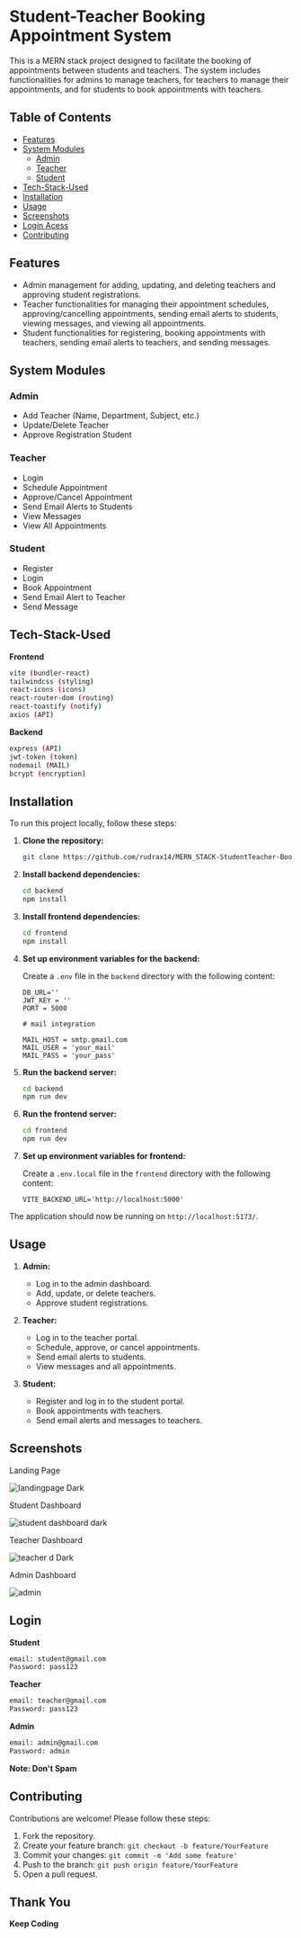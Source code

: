 
# Student-Teacher Booking Appointment System

This is a MERN stack project designed to facilitate the booking of appointments between students and teachers. The system includes functionalities for admins to manage teachers, for teachers to manage their appointments, and for students to book appointments with teachers.

## Table of Contents
- [Features](#features)
- [System Modules](#system-modules)
  - [Admin](#admin)
  - [Teacher](#teacher)
  - [Student](#student)
- [Tech-Stack-Used](#tech-stack-used)
- [Installation](#installation)
- [Usage](#usage)
- [Screenshots](#screenshots)
- [Login Acess](#login)
- [Contributing](#contributing)

## Features
- Admin management for adding, updating, and deleting teachers and approving student registrations.
- Teacher functionalities for managing their appointment schedules, approving/cancelling appointments, sending email alerts to students, viewing messages, and viewing all appointments.
- Student functionalities for registering, booking appointments with teachers, sending email alerts to teachers, and sending messages.

## System Modules

### Admin
- Add Teacher (Name, Department, Subject, etc.)
- Update/Delete Teacher
- Approve Registration Student

### Teacher
- Login
- Schedule Appointment
- Approve/Cancel Appointment
- Send Email Alerts to Students
- View Messages
- View All Appointments

### Student
- Register
- Login
- Book Appointment
- Send Email Alert to Teacher
- Send Message

## Tech-Stack-Used

**Frontend**
```bash
vite (bundler-react)
tailwindcss (styling)
react-icons (icons)
react-router-dom (routing)
react-toastify (notify)
axios (API)
```
**Backend**
```bash
express (API)
jwt-token (token)
nodemail (MAIL)
bcrypt (encryption)
```

## Installation

To run this project locally, follow these steps:

1. **Clone the repository:**
    ```bash
    git clone https://github.com/rudrax14/MERN_STACK-StudentTeacher-Booking-Appointment
    ```

2. **Install backend dependencies:**
    ```bash
    cd backend
    npm install
    ```

3. **Install frontend dependencies:**
    ```bash
    cd frontend
    npm install
    ```

4. **Set up environment variables for the backend:**

    Create a `.env` file in the `backend` directory with the following content:
    ```env
    DB_URL=''
    JWT_KEY = ''
    PORT = 5000

    # mail integration 

    MAIL_HOST = smtp.gmail.com
    MAIL_USER = 'your_mail'
    MAIL_PASS = 'your_pass'
    ```

5. **Run the backend server:**
    ```bash
    cd backend
    npm run dev
    ```

6. **Run the frontend server:**
    ```bash
    cd frontend
    npm run dev
    ```
7. **Set up environment variables for frontend:**

    Create a `.env.local` file in the `frontend` directory with the following content:
    ```env
    VITE_BACKEND_URL='http://localhost:5000'
    ``` 

The application should now be running on `http://localhost:5173/`.

## Usage

1. **Admin:**
    - Log in to the admin dashboard.
    - Add, update, or delete teachers.
    - Approve student registrations.

2. **Teacher:**
    - Log in to the teacher portal.
    - Schedule, approve, or cancel appointments.
    - Send email alerts to students.
    - View messages and all appointments.

3. **Student:**
    - Register and log in to the student portal.
    - Book appointments with teachers.
    - Send email alerts and messages to teachers.

## Screenshots

Landing Page 

![landingpage Dark](https://private-user-images.githubusercontent.com/165495553/460201164-71b8f8e1-1643-4a8b-947a-cf4255904cb0.png?jwt=eyJhbGciOiJIUzI1NiIsInR5cCI6IkpXVCJ9.eyJpc3MiOiJnaXRodWIuY29tIiwiYXVkIjoicmF3LmdpdGh1YnVzZXJjb250ZW50LmNvbSIsImtleSI6ImtleTUiLCJleHAiOjE3NTEwODcwMTQsIm5iZiI6MTc1MTA4NjcxNCwicGF0aCI6Ii8xNjU0OTU1NTMvNDYwMjAxMTY0LTcxYjhmOGUxLTE2NDMtNGE4Yi05NDdhLWNmNDI1NTkwNGNiMC5wbmc_WC1BbXotQWxnb3JpdGhtPUFXUzQtSE1BQy1TSEEyNTYmWC1BbXotQ3JlZGVudGlhbD1BS0lBVkNPRFlMU0E1M1BRSzRaQSUyRjIwMjUwNjI4JTJGdXMtZWFzdC0xJTJGczMlMkZhd3M0X3JlcXVlc3QmWC1BbXotRGF0ZT0yMDI1MDYyOFQwNDU4MzRaJlgtQW16LUV4cGlyZXM9MzAwJlgtQW16LVNpZ25hdHVyZT1hNzlhNGEzYjg4NDk5MGIxMzFlMGQ0MWNjNTc2NTZkODVjMWJiNGFkMDUyZmYwMmQ3NzlhZTg3ZmU0YTg3ZTAwJlgtQW16LVNpZ25lZEhlYWRlcnM9aG9zdCJ9.TSUWBk2FbE2QYkhcRzV4k1gbYnGAGRreekloS1GDv5c)

Student Dashboard

![student dashboard dark](https://private-user-images.githubusercontent.com/165495553/460203348-8775d2c2-f665-408b-a90e-eb0b9ccde79b.png?jwt=eyJhbGciOiJIUzI1NiIsInR5cCI6IkpXVCJ9.eyJpc3MiOiJnaXRodWIuY29tIiwiYXVkIjoicmF3LmdpdGh1YnVzZXJjb250ZW50LmNvbSIsImtleSI6ImtleTUiLCJleHAiOjE3NTEwOTAyNzYsIm5iZiI6MTc1MTA4OTk3NiwicGF0aCI6Ii8xNjU0OTU1NTMvNDYwMjAzMzQ4LTg3NzVkMmMyLWY2NjUtNDA4Yi1hOTBlLWViMGI5Y2NkZTc5Yi5wbmc_WC1BbXotQWxnb3JpdGhtPUFXUzQtSE1BQy1TSEEyNTYmWC1BbXotQ3JlZGVudGlhbD1BS0lBVkNPRFlMU0E1M1BRSzRaQSUyRjIwMjUwNjI4JTJGdXMtZWFzdC0xJTJGczMlMkZhd3M0X3JlcXVlc3QmWC1BbXotRGF0ZT0yMDI1MDYyOFQwNTUyNTZaJlgtQW16LUV4cGlyZXM9MzAwJlgtQW16LVNpZ25hdHVyZT05YTg5OGYzMDYzYTRmZjIwZTdkZDk3ODM3MjJjMjkxNzViNWRkODlkZjYxY2FmMThhZGU5ZDk5YjYzNGNmZDNkJlgtQW16LVNpZ25lZEhlYWRlcnM9aG9zdCJ9.PZlGybt-ywCkxefV7-OUeSnIDm3_ESi-eDzd61AIaOs)

Teacher Dashboard

![teacher d Dark](https://private-user-images.githubusercontent.com/165495553/460203742-3202c1a9-bae7-4062-88a2-221006bfbef5.png?jwt=eyJhbGciOiJIUzI1NiIsInR5cCI6IkpXVCJ9.eyJpc3MiOiJnaXRodWIuY29tIiwiYXVkIjoicmF3LmdpdGh1YnVzZXJjb250ZW50LmNvbSIsImtleSI6ImtleTUiLCJleHAiOjE3NTEwOTAzODYsIm5iZiI6MTc1MTA5MDA4NiwicGF0aCI6Ii8xNjU0OTU1NTMvNDYwMjAzNzQyLTMyMDJjMWE5LWJhZTctNDA2Mi04OGEyLTIyMTAwNmJmYmVmNS5wbmc_WC1BbXotQWxnb3JpdGhtPUFXUzQtSE1BQy1TSEEyNTYmWC1BbXotQ3JlZGVudGlhbD1BS0lBVkNPRFlMU0E1M1BRSzRaQSUyRjIwMjUwNjI4JTJGdXMtZWFzdC0xJTJGczMlMkZhd3M0X3JlcXVlc3QmWC1BbXotRGF0ZT0yMDI1MDYyOFQwNTU0NDZaJlgtQW16LUV4cGlyZXM9MzAwJlgtQW16LVNpZ25hdHVyZT05MDliNWRhMTkzZmU5Y2ZlMDBiODNkNjFlODZiNTA1OWU5Y2U0MjZiZjNmMjc1NzQxYjFmZGRiZjgxMTNjY2NiJlgtQW16LVNpZ25lZEhlYWRlcnM9aG9zdCJ9.CP0U9gwgnKDE-AONDQWRGjmhOFqmBFjZcrx7b-acx0U)


Admin Dashboard

![admin ](eyJpc3MiOiJnaXRodWIuY29tIiwiYXVkIjoicmF3LmdpdGh1YnVzZXJjb250ZW50LmNvbSIsImtleSI6ImtleTUiLCJleHAiOjE3NTEwOTA1ODcsIm5iZiI6MTc1MTA5MDI4NywicGF0aCI6Ii8xNjU0OTU1NTMvNDYwMjAzNzU0LTkyMjdmNmM5LTRkYmEtNGI0Ny1hODIzLWViMmVlNjdmN2Q1Yy5wbmc_WC1BbXotQWxnb3JpdGhtPUFXUzQtSE1BQy1TSEEyNTYmWC1BbXotQ3JlZGVudGlhbD1BS0lBVkNPRFlMU0E1M1BRSzRaQSUyRjIwMjUwNjI4JTJGdXMtZWFzdC0xJTJGczMlMkZhd3M0X3JlcXVlc3QmWC1BbXotRGF0ZT0yMDI1MDYyOFQwNTU4MDdaJlgtQW16LUV4cGlyZXM9MzAwJlgtQW16LVNpZ25hdHVyZT0xOTRlMzIzZDljNTRlZmZhOTRiOGYxYTVhMjNhZmVlNzBlZTdlOGYwNjE0N2Y0MDg0MDljZWEzODMzNTJlMmE4JlgtQW16LVNpZ25lZEhlYWRlcnM9aG9zdCJ9)

## Login

**Student**
 ```bash
email: student@gmail.com
Password: pass123
 ```
**Teacher**
 ```bash
email: teacher@gmail.com
Password: pass123
 ```
**Admin**
 ```bash
email: admin@gmail.com
Password: admin
 ```
**Note: Don't Spam**

## Contributing

Contributions are welcome! Please follow these steps:

1. Fork the repository.
2. Create your feature branch: `git checkout -b feature/YourFeature`
3. Commit your changes: `git commit -m 'Add some feature'`
4. Push to the branch: `git push origin feature/YourFeature`
5. Open a pull request.

## Thank You 

**Keep Coding**
